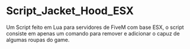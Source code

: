 # Script_Jacket_Hood_ESX
Um Script feito em Lua para servidores de FiveM com base ESX, o script consiste em apenas um comando para remover e adicionar o capuz de algumas roupas do game.
